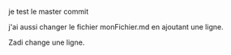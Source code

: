 je test le master commit

j'ai aussi changer le fichier monFichier.md en ajoutant une ligne.

Zadi change une ligne.



